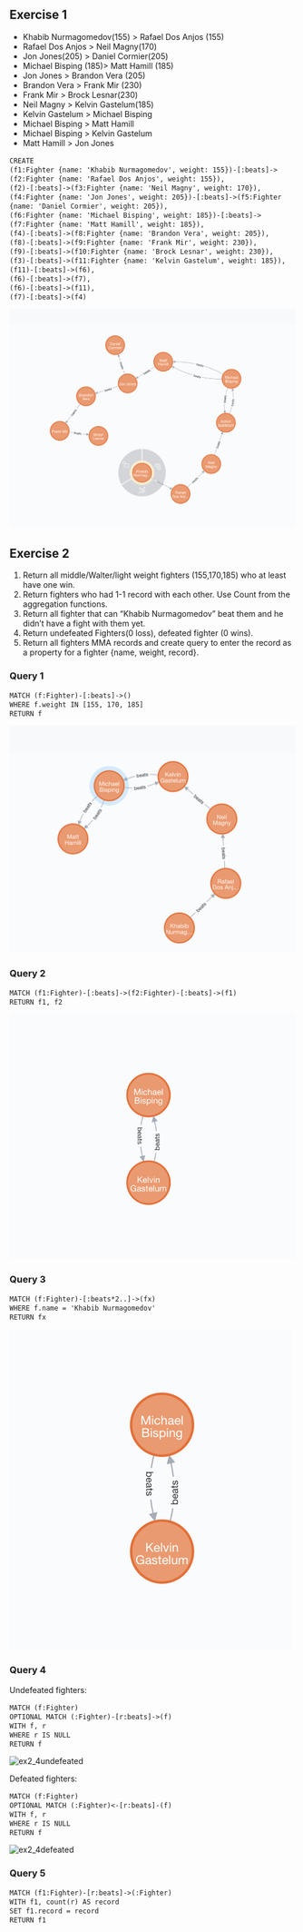 ## Exercise 1

- Khabib Nurmagomedov(155) > Rafael Dos Anjos (155)
- Rafael Dos Anjos > Neil Magny(170)
- Jon Jones(205) > Daniel Cormier(205)
- Michael Bisping (185)> Matt Hamill (185)
- Jon Jones > Brandon Vera (205)
- Brandon Vera > Frank Mir (230)
- Frank Mir > Brock Lesnar(230)
- Neil Magny > Kelvin Gastelum(185)
- Kelvin Gastelum > Michael Bisping
- Michael Bisping > Matt Hamill
- Michael Bisping > Kelvin Gastelum
- Matt Hamill > Jon Jones

```
CREATE
(f1:Fighter {name: 'Khabib Nurmagomedov', weight: 155})-[:beats]->(f2:Fighter {name: 'Rafael Dos Anjos', weight: 155}),
(f2)-[:beats]->(f3:Fighter {name: 'Neil Magny', weight: 170}),
(f4:Fighter {name: 'Jon Jones', weight: 205})-[:beats]->(f5:Fighter {name: 'Daniel Cormier', weight: 205}),
(f6:Fighter {name: 'Michael Bisping', weight: 185})-[:beats]->(f7:Fighter {name: 'Matt Hamill', weight: 185}),
(f4)-[:beats]->(f8:Fighter {name: 'Brandon Vera', weight: 205}),
(f8)-[:beats]->(f9:Fighter {name: 'Frank Mir', weight: 230}),
(f9)-[:beats]->(f10:Fighter {name: 'Brock Lesnar', weight: 230}),
(f3)-[:beats]->(f11:Fighter {name: 'Kelvin Gastelum', weight: 185}),
(f11)-[:beats]->(f6),
(f6)-[:beats]->(f7),
(f6)-[:beats]->(f11),
(f7)-[:beats]->(f4)
```

![g1](g1.png "Graph")


## Exercise 2

1. Return all middle/Walter/light weight fighters (155,170,185) who at least have one win.
2. Return fighters who had 1-1 record with each other. Use Count from the aggregation functions.
3. Return all fighter that can “Khabib Nurmagomedov” beat them and he didn’t have a fight with them yet.
4. Return undefeated Fighters(0 loss), defeated fighter (0 wins).
5. Return all fighters MMA records and create query to enter the record as a property for a fighter {name, weight, record}.

### Query 1

```cypher
MATCH (f:Fighter)-[:beats]->()
WHERE f.weight IN [155, 170, 185]
RETURN f
```

![g2_1](g2_1.png "Exercise 2.1")

### Query 2

```cypher
MATCH (f1:Fighter)-[:beats]->(f2:Fighter)-[:beats]->(f1)
RETURN f1, f2
```

![g2_2](g2_2.png "Exercise 2.2")

### Query 3

```cypher
MATCH (f:Fighter)-[:beats*2..]->(fx)
WHERE f.name = 'Khabib Nurmagomedov'
RETURN fx
```

![g2_3](g2_3.png "Exercise 2.3")

### Query 4

Undefeated fighters:

```cypher
MATCH (f:Fighter)
OPTIONAL MATCH (:Fighter)-[r:beats]->(f)
WITH f, r
WHERE r IS NULL
RETURN f
```

![ex2_4undefeated](ex2_4undefeated.png "Exercise 2.4 Undefeated")

Defeated fighters:

```cypher
MATCH (f:Fighter)
OPTIONAL MATCH (:Fighter)<-[r:beats]-(f)
WITH f, r
WHERE r IS NULL
RETURN f
```

![ex2_4defeated](ex2_4defeated.png "Exercise 2.4 Defeated")

### Query 5

```cypher
MATCH (f1:Fighter)-[r:beats]->(:Fighter)
WITH f1, count(r) AS record
SET f1.record = record
RETURN f1
```

